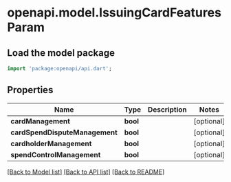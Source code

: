 # openapi.model.IssuingCardFeaturesParam

## Load the model package
```dart
import 'package:openapi/api.dart';
```

## Properties
Name | Type | Description | Notes
------------ | ------------- | ------------- | -------------
**cardManagement** | **bool** |  | [optional] 
**cardSpendDisputeManagement** | **bool** |  | [optional] 
**cardholderManagement** | **bool** |  | [optional] 
**spendControlManagement** | **bool** |  | [optional] 

[[Back to Model list]](../README.md#documentation-for-models) [[Back to API list]](../README.md#documentation-for-api-endpoints) [[Back to README]](../README.md)


